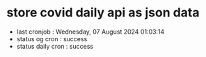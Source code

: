 # store covid daily api as json data

- last cronjob : Wednesday, 07 August 2024 01:03:14
- status og cron : success
- status daily cron : success
      
      
